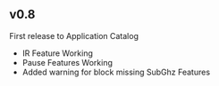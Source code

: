 ## v0.8

First release to Application Catalog
- IR Feature Working
- Pause Features Working 
- Added warning for block missing SubGhz Features

